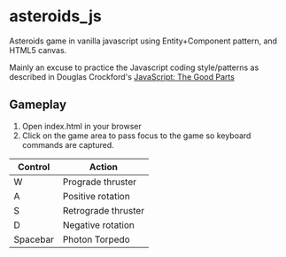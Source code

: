 # asteroids_js
Asteroids game in vanilla javascript using Entity+Component pattern, and HTML5 canvas.

Mainly an excuse to practice the Javascript coding style/patterns as described in Douglas Crockford's [JavaScript: The Good Parts](https://www.amazon.com/exec/obidos/ASIN/0596517742/wrrrldwideweb)

## Gameplay

1. Open index.html in your browser
2. Click on the game area to pass focus to the game so keyboard commands are captured.

Control | Action
--|------
W | Prograde thruster
A | Positive rotation
S | Retrograde thruster
D | Negative rotation
Spacebar | Photon Torpedo
